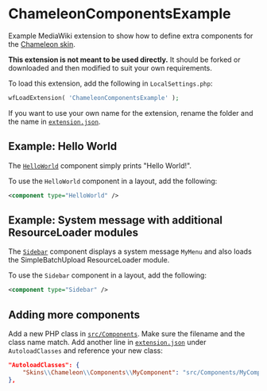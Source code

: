 # ChameleonComponentsExample

Example MediaWiki extension to show how to define extra components for the [Chameleon skin](https://github.com/ProfessionalWiki/chameleon).

**This extension is not meant to be used directly.** It should be forked or downloaded and then modified to suit your own requirements.

To load this extension, add the following in `LocalSettings.php`:
```php
wfLoadExtension( 'ChameleonComponentsExample' );
```

If you want to use your own name for the extension, rename the folder and the name in [`extension.json`](extension.json).

## Example: Hello World

The [`HelloWorld`](src/Components/HelloWorld.php) component simply prints "Hello World!".

To use the `HelloWorld` component in a layout, add the following:
```xml
<component type="HelloWorld" />
```

## Example: System message with additional ResourceLoader modules

The [`Sidebar`](src/Components/Sidebar.php) component displays a system message `MyMenu` and also loads the SimpleBatchUpload ResourceLoader module.

To use the `Sidebar` component in a layout, add the following:
```xml
<component type="Sidebar" />
```

## Adding more components

Add a new PHP class in [`src/Components`](src/Components). Make sure the filename and the class name match.
Add another line in [`extension.json`](extension.json) under `AutoloadClasses` and reference your new class:
```json
"AutoloadClasses": {
	"Skins\\Chameleon\\Components\\MyComponent": "src/Components/MyComponent.php"
},
```
